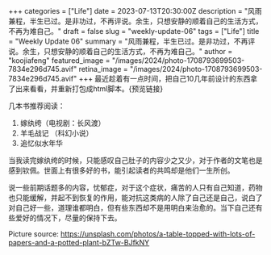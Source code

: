 +++
categories = ["Life"]
date = 2023-07-13T20:30:00Z
description = "风雨兼程，半生已过。是非功过，不再评说。余生，只想安静的顺着自己的生活方式，不再为难自己。"
draft = false
slug = "weekly-update-06"
tags = ["Life"]
title = "Weekly Update 06"
summary = "风雨兼程，半生已过。是非功过，不再评说。余生，只想安静的顺着自己的生活方式，不再为难自己。"
author = "koojiafeng"
featured_image = "/images/2024/photo-1708793699503-7834e296d745.avif"
retina_image =  "/images/2024/photo-1708793699503-7834e296d745.avif"
+++
最近趁着有一点时间，把自己10几年前设计的东西拿了出来看看，并重新打包成html脚本。{预览链接}
<!--more-->
几本书推荐阅读：

 1. 嫁纨绔（电视剧：长风渡）
 2. 羊毛战记 （科幻小说）
 3. 追忆似水年华

当我读完嫁纨绔的时候，只能感叹自己肚子的内容少之又少，对于作者的文笔也是感到钦佩。世面上有很多好的书，能引起读者的共鸣却是他们一生所创。

说一些前期话题多的内容，忧郁症，对于这个症状，痛苦的人只有自己知道，药物也只能缓解，并起不到恢复的作用，能对抗这类病的人除了自己还是自己，说白了对自己好一些，道理谁都明白，但有些东西却不是用明白来治愈的。当下自己还有些爱好的情况下，尽量的保持下去。

Picture source: https://unsplash.com/photos/a-table-topped-with-lots-of-papers-and-a-potted-plant-bZTw-BJfkNY